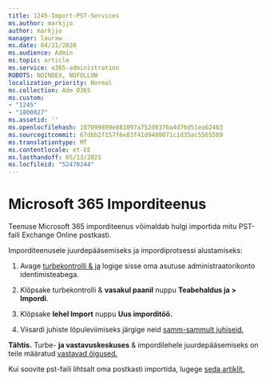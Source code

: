 ```yaml
---
title: 1245-Import-PST-Services
ms.author: markjjo
author: markjjo
manager: lauraw
ms.date: 04/21/2020
ms.audience: Admin
ms.topic: article
ms.service: o365-administration
ROBOTS: NOINDEX, NOFOLLOW
localization_priority: Normal
ms.collection: Adm_O365
ms.custom:
- "1245"
- "1800027"
ms.assetid: ''
ms.openlocfilehash: 107099899e881097a752d0376a4d76d51ea62463
ms.sourcegitcommit: 67dbb2f157f6e83f41d9480071c1d35ac5565509
ms.translationtype: MT
ms.contentlocale: et-EE
ms.lasthandoff: 05/13/2021
ms.locfileid: "52470244"
---
```

# <a name="microsoft-365-import-service"></a>Microsoft 365 Imporditeenus

Teenuse Microsoft 365 imporditeenus võimaldab hulgi importida mitu PST-faili Exchange Online postkasti.

Imporditeenusele juurdepääsemiseks ja impordiprotsessi alustamiseks:

1. Avage [turbekontrolli & ja](https://protection.office.com) logige sisse oma asutuse administraatorikonto identimisteabega.

2. Klõpsake turbekontrolli & **vasakul paanil** nuppu **Teabehaldus ja > Impordi**.

3. Klõpsake **lehel Import** nuppu **Uus imporditöö.**

4. Viisardi juhiste lõpuleviimiseks järgige neid [samm-sammult juhiseid.](/microsoft-365/compliance/use-network-upload-to-import-pst-files.md)

**Tähtis.** Turbe- **ja vastavuskeskuses** & impordilehele juurdepääsemiseks on teile määratud [vastavad õigused.](/microsoft-365/security/office-365-security/use-dkim-to-validate-outbound-email.md)

Kui soovite pst-faili lihtsalt oma postkasti importida, lugege [seda artiklit.](https://support.office.com/article/import-email-contacts-and-calendar-from-an-outlook-pst-file-431a8e9a-f99f-4d5f-ae48-ded54b3440ac)
